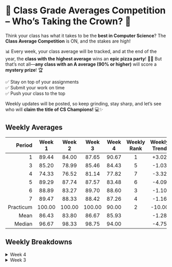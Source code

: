 # 🚀 Class Grade Averages Competition – Who’s Taking the Crown? 🎉  

Think your class has what it takes to be the **best in Computer Science**? The **Class Average Competition** is ON, and the stakes are high!  

📊 Every week, your class average will be tracked, and at the end of the year, the **class with the highest average** wins an **epic pizza party**! 🍕🔥 But that’s not all—**any class with an A average (90% or higher)** will score a **mystery prize**! 🏆  

✅ Stay on top of your assignments  
✅ Submit your work on time  
✅ Push your class to the top  

Weekly updates will be posted, so keep grinding, stay sharp, and let’s see who will **claim the title of CS Champions!** 💻✨  

## Weekly Averages

| Period     | Week 1 | Week 2 | Week 3 | Week 4 | Weekly Rank | Weekly Trend |
| ---------: | :----: | :----: | :----: | :----: | :---------: | :----------: |
| 1          | 89.44  | 84.00  | 87.65  | 90.67  | 1           | +3.02        |
| 3          | 85.20  | 78.99  | 85.46  | 84.43  | 5           | -1.03        |
| 4          | 74.33  | 76.52  | 81.14  | 77.82  | 7           | -3.32        |
| 5          | 89.29  | 87.74  | 87.57  | 83.48  | 6           | -4.09        |
| 6          | 88.89  | 83.27  | 89.70  | 88.60  | 3           | -1.10        |
| 7          | 89.47  | 88.33  | 88.42  | 87.26  | 4           | -1.16        |
| Practicum  | 100.00 | 100.00 | 100.00 | 90.00  | 2           | -10.00       |
| Mean       | 86.43  | 83.80  | 86.67  | 85.93  |             | -1.28        |
| Median     | 96.67  | 98.33  | 98.75  | 94.00  |             | -4.75        |

## Weekly Breakdowns

<details>
<summary>Week 4</summary>

|   period   | count |  mean  | std dev |  min   |   25%   |   50%  |   75%  |  max   |
| :--------: | ----: | -----: | ------: | -----: | :-----: | -----: | -----: | -----: |
| 1          |  19   | 90.67  | 14.86   | 50.80  |  93.33  |  97.95 |  99.49 | 100.00 |
| 3          |  26   | 84.43  | 15.58   | 28.57  |  78.25  |  88.00 |  94.48 | 100.00 |
| 4          |  22   | 77.82  | 22.10   | 35.00  |  61.91  |  84.71 |  99.52 | 100.00 |
| 5          |  28   | 83.48  | 25.94   |  0.00  |  77.50  |  98.00 | 100.00 | 100.00 |
| 6          |  28   | 88.60  | 13.34   | 56.36  |  77.77  |  94.41 |  98.68 | 100.00 |
| 7          |  23   | 87.26  | 26.03   |  0.00  |  94.67  |  99.00 | 100.00 | 100.00 |
| Practicum  |   5   | 90.00  | 11.18   | 75.00  | 100.00  | 100.00 | 100.00 | 100.00 |
| Aggregate  | 151   | 85.93  | 20.20   |  0.00  |  77.88  |  94.00 |  99.80 | 100.00 |

</details>

<details>
<summary>Week 3</summary>

|   period   | count |  mean  | std dev |  min   |   25%  |   50%  |  75%   |  max   |
| :--------: | ----: | -----: | ------: | -----: | ------:| -----: | -----: | -----: |
| 1          |  20   |  87.65 | 14.69   |  58.00 |  97.08 |  99.25 | 100.00 | 100.00 |
| 3          |  26   |  85.46 | 17.93   |  20.00 |  84.14 |  90.29 |  99.57 | 100.00 |
| 4          |  23   |  81.14 | 21.89   |  40.00 |  79.64 |  98.71 |  99.68 | 100.00 |
| 5          |  28   |  87.57 | 29.28   |   0.00 |  95.00 |  98.75 | 100.00 | 100.00 |
| 6          |  27   |  89.70 | 21.03   |   0.00 |  82.75 |  98.14 |  99.68 | 100.00 |
| 7          |  23   |  88.42 | 29.02   |   0.00 |  95.83 |  98.75 | 100.00 | 100.00 |
| Practicum  |   5   | 100.00 |  0.00   | 100.00 | 100.00 | 100.00 | 100.00 | 100.00 |
| Aggregate  | 152   |  86.67 | 22.72   |   0.00 |  88.00 |  98.75 | 100.00 | 100.00 |

</details>

